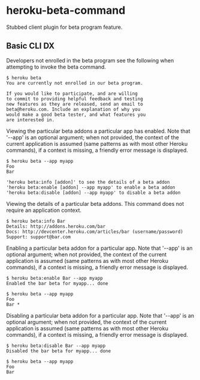 heroku-beta-command
===================

Stubbed client plugin for beta program feature.

Basic CLI DX
------------

Developers not enrolled in the beta program see the following when attempting to invoke the beta command.

    $ heroku beta
    You are currently not enrolled in our beta program.
    
    If you would like to participate, and are willing 
    to commit to providing helpful feedback and testing 
    new features as they are released, send an email to 
    beta@heroku.com. Include an explanation of why you 
    would make a good beta tester, and what features you 
    are interested in.

Viewing the particular beta addons a particular app has enabled. Note that '--app' is an optional argument; when not provided, the context of the current application is assumed (same patterns as with most other Heroku commands), if a context is missing, a friendly error message is displayed.

    $ heroku beta --app myapp
    Foo
    Bar
    
    'heroku beta:info [addon]' to see the details of a beta addon
    'heroku beta:enable [addon] --app myapp' to enable a beta addon
    'heroku beta:disable [addon] --app myapp' to disable a beta addon

Viewing the details of a particular beta addons. This command does not require an application context.

    $ heroku beta:info Bar    
    Details: http://addons.heroku.com/bar
    Docs: http://devcenter.heroku.com/articles/bar (username/password)
    Support: support@bar.com

Enabling a particular beta addon for a particular app. Note that '--app' is an optional argument; when not provided, the context of the current application is assumed (same patterns as with most other Heroku commands), if a context is missing, a friendly error message is displayed.

    $ heroku beta:enable Bar --app myapp
    Enabled the bar beta for myapp... done
    
    $ heroku beta --app myapp
    Foo
    Bar *

Disabling a particular beta addon for a particular app. Note that '--app' is an optional argument; when not provided, the context of the current application is assumed (same patterns as with most other Heroku commands), if a context is missing, a friendly error message is displayed.

    $ heroku beta:disable Bar --app myapp
    Disabled the bar beta for myapp... done
    
    $ heroku beta --app myapp
    Foo
    Bar